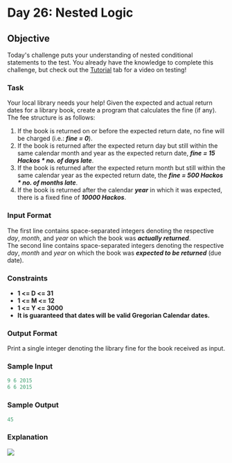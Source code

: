 # Day 26: Nested Logic

## Objective 
Today's challenge puts your understanding of nested conditional statements to the test. You already have the knowledge to complete this challenge, but check out the [Tutorial](https://www.hackerrank.com/challenges/30-nested-logic/tutorial) tab for a video on testing!

### Task 
Your local library needs your help! Given the expected and actual return dates for a library book, create a program that calculates the fine (if any). The fee structure is as follows:

 1. If the book is returned on or before the expected return date, no fine will be charged (i.e.: **_fine = 0_**).
 2. If the book is returned after the expected return day but still within the same calendar month and year as the expected return date, **_fine = 15 Hackos * no. of days late_**.
 3. If the book is returned after the expected return month but still within the same calendar year as the expected return date, the **_fine = 500 Hackos * no. of months late_**.
 4. If the book is returned after the calendar **_year_** in which it was expected, there is a fixed fine of **_10000 Hackos_**.


### Input Format

The first line contains  space-separated integers denoting the respective _day_, _month_, and _year_ on which the book was **_actually returned_**.   
The second line contains  space-separated integers denoting the respective  _day_, _month_ and _year_ on which the book was **_expected to be returned_** (due date).

### Constraints

 - **1 <= D <= 31**
 - **1 <= M <= 12**
 - **1 <= Y <= 3000**
 - **It is guaranteed that dates will be valid Gregorian Calendar dates.**

### Output Format

Print a single integer denoting the library fine for the book received as input.

### Sample Input
```Python
9 6 2015
6 6 2015
```

### Sample Output
```Python
45
```

### Explanation

![](https://github.com/kalpak92/HackerRank-30-Days-of-Code/blob/master/Day%2026/explanation.PNG)
